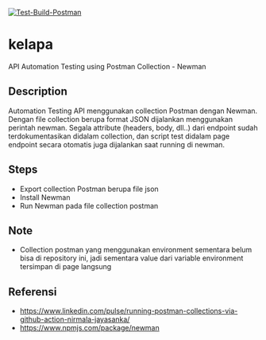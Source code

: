 [![Test-Build-Postman](https://github.com/damarmustikoaji/kelapa/actions/workflows/main.yml/badge.svg?branch=master)](https://github.com/damarmustikoaji/kelapa/actions/workflows/main.yml)

# kelapa
API Automation Testing using Postman Collection - Newman

## Description
Automation Testing API menggunakan collection Postman dengan Newman. Dengan file collection berupa format JSON dijalankan menggunakan perintah newman. Segala attribute (headers, body, dll..) dari endpoint sudah terdokumentasikan didalam collection, dan script test didalam page endpoint secara otomatis juga dijalankan saat running di newman.

## Steps
- Export collection Postman berupa file json
- Install Newman
- Run Newman pada file collection postman

## Note
- Collection postman yang menggunakan environment sementara belum bisa di repository ini, jadi sementara value dari variable environment tersimpan di page langsung

## Referensi
- https://www.linkedin.com/pulse/running-postman-collections-via-github-action-nirmala-jayasanka/
- https://www.npmjs.com/package/newman
